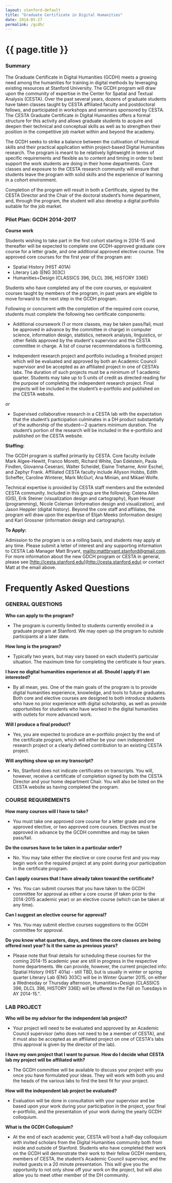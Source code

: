 ```yaml
---
layout: stanford-default
title: "Graduate Certificate in Digital Humanities"
date: 2014-05-27
permalink: /gcdh/
---
```


# {{ page.title }}

### Summary

The Graduate Certificate in Digital Humanities (GCDH) meets a growing need among
the humanities for training in digital methods by leveraging existing resources
at Stanford University.  The GCDH program will draw upon the community of
expertise in the Center for Spatial and Textual Analysis (CESTA).  Over the past
several years, dozens of graduate students have taken classes taught by CESTA
affiliated faculty and postdoctoral fellows, and participated in workshops and
seminars sponsored by CESTA. The CESTA Graduate Certificate in Digital
Humanities offers a formal structure for this activity and allows graduate
students to acquire and deepen their technical and conceptual skills as well as
to strengthen their position in the competitive job market within and beyond the
academy.

The GCDH seeks to strike a balance between the cultivation of technical skills
and their practical application within project-based Digital Humanities
research.  The program is meant to be relatively lightweight in terms of
specific requirements and flexible as to content and timing in order to best
support the work students are doing in their home departments.  Core classes and
exposure to the CESTA research community will ensure that students leave the
program with solid skills and the experience of learning in a cohort
environment.

Completion of the program will result in both a Certificate, signed by the CESTA
Director and the Chair of the doctoral student’s home department, and, through
the program, the student will also develop a digital portfolio suitable for the
job market.

### Pilot Plan: GCDH 2014-2017

**Course work**

Students wishing to take part in the first cohort starting in 2014-15 and
thereafter will be expected to complete one GCDH-approved graduate core course
for a letter grade, and one additional approved elective course.  The approved
core courses for the first year of the program are:

  * Spatial History (HIST 401A)
  * Literary Lab (ENG 303C)
  * Humanities+Design (CLASSICS 396, DLCL 396, HISTORY 336E)

Students who have completed any of the core courses, or equivalent courses
taught by members of the program, in past years are eligible to move forward to
the next step in the GCDH program.

Following or concurrent with the completion of the required core course,
students must complete the following two certificate components:

  * Additional coursework (1 or more classes, may be taken pass/fail, must be
approved in advance by the committee in charge) in computer science, information
design, statistics, network analysis, linguistics, or other fields approved by
the student's supervisor and the CESTA committee in charge. A list of course
recommendations is forthcoming.

  * Independent research project and portfolio including a finished project
which will be evaluated and approved by both an Academic Council supervisor and
be accepted as an affiliated project in one of CESTA’s labs.  The duration of
such projects must be a minimum of 1 academic quarter. Students may take up to
5 units of credit as directed reading for the purpose of completing the
independent research project.  Final projects will be included in the student’s
e-portfolio and published on the CESTA website.

*or*

  * Supervised collaborative research in a CESTA lab with the expectation that the
student’s participation culminates in a DH product substantially of the
authorship of the student—2 quarters minimum duration. The student’s portion of
the research will be included in the e-portfolio and published on the CESTA
website.

**Staffing:**

The GCDH program is staffed primarily by CESTA. Core faculty include Mark
Algee-Hewitt, Franco Moretti, Richard White, Dan Edelstein, Paula Findlen,
Giovanna Ceserani, Walter Scheidel, Elaine Treharne, Amir Eschel, and Zephyr
Frank. Affiliated CESTA faculty include Allyson Hobbs, Edith Scheffer, Caroline
Winterer, Mark McGurl, Ana Minian, and Mikael Wolfe.

Technical expertise is provided by CESTA staff members and the extended CESTA
community. Included in this group are the following: Celena Allen (GIS), Erik
Steiner (visualization design and cartography), Ryan Heuser (programming),
Nicole Coleman (information design and visualization), and Jason Heppler
(digital history). Beyond the core staff and affiliates, the program will draw
upon the expertise of Elijah Meeks (information design) and Karl Grossner
(information design and cartography).

**To Apply:**

Admission to the program is on a rolling basis, and students may apply at any
time. Please submit a letter of interest and any supporting information to CESTA
Lab Manager Matt Bryant,
[mailto:mattbryant.stanford@gmail.com](mattbryant.stanford@gmail.com). For more
information about the new GDCH program or CESTA in general, please see
[http://cesta.stanford.edu](http://cesta.stanford.edu) or contact Matt at the
email above.

# Frequently Asked Questions

### GENERAL QUESTIONS

**Who can apply to the program?**

- The program is currently limited to students currently enrolled in a graduate program at Stanford. We may open up the program to outside participants at a later date.

**How long is the program?**

- Typically two years, but may vary based on each student’s particular situation. The maximum time for completing the certificate is four years.

**I have no digital humanities experience at all. Should I apply if I am interested?**

- By all mean, yes. One of the main goals of the program is to provide digital humanities experience, knowledge, and tools to future graduates. Both core and elective courses are designed to both introduce students who have no prior experience with digital scholarship, as well as provide opportunities for students who have worked in the digital humanities with outlets for more advanced work.

**Will I produce a final product?**

- Yes, you are expected to produce an e-portfolio project by the end of the certificate program, which will either be your own independent research project or a clearly defined contribution to an existing CESTA project.

**Will anything show up on my transcript?**

- No, Stanford does not indicate certificates on transcripts. You will, however, receive a certificate of completion signed by both the CESTA Director and your home department Chair. You will also be listed on the CESTA website as having completed the program.

### COURSE REQUIREMENTS

**How many courses will I have to take?**

- You must take one approved core course for a letter grade and one approved elective, or two approved core courses. Electives must be approved in advance by the GCDH committee and may be taken pass/fail.

**Do the courses have to be taken in a particular order?**

- No. You may take either the elective or core course first and you may begin work on the required project at any point during your participation in the certificate program.

**Can I apply courses that I have already taken toward the certificate?**

- Yes. You can submit courses that you have taken to the GCDH committee for approval as either a core course (if taken prior to the 2014-2015 academic year) or an elective course (which can be taken at any time).

**Can I suggest an elective course for approval?**

- Yes. You may submit elective courses suggestions to the GCDH committee for approval.

**Do you know what quarters, days, and times the core classes are being offered next year? Is it the same as previous years?**

- Please note that final details for scheduling these courses for the coming 2014-15 academic year are still in progress in the respective home departments. We can provide, however, the current projected info:
Spatial History (HIST 401a) - still TBD, but is usually in winter or spring quarter
Literary Lab (ENG 303C) will be in Winter Quarter 2015, on either a Wednesday or Thursday afternoon, Humanities+Design (CLASSICS 396, DLCL 396, HISTORY 336E) will be offered in the Fall on Tuesdays in AY 2014-15.".

### LAB PROJECT

**Who will be my advisor for the independent lab project?**

- Your project will need to be evaluated and approved by an Academic Council supervisor (who does not need to be a member of CESTA), and it must also be accepted as an affiliated project on one of CESTA's labs (this approval is given by the director of the lab).

**I have my own project that I want to pursue. How do I decide what CESTA lab my project will be affiliated with?**

- The GCDH committee will be available to discuss your project with you once you have formulated your ideas. They will work with both you and the heads of the various labs to find the best fit for your project.

**How will the independent lab project be evaluated?**

- Evaluation will be done in consultation with your supervisor and be based upon your work during your participation in the project, your final e-portfolio, and the presentation of your work during the yearly GCDH colloquium.

**What is the GCDH Colloquium?**

- At the end of each academic year, CESTA will host a half-day colloquium with invited scholars from the Digital Humanities community both from inside and outside of Stanford. Students who have completed their work on the GCDH will demonstrate their work to their fellow GCDH members, members of CESTA, the student’s Academic Council supervisor, and the invited guests in a 20 minute presentation. This will give you the opportunity to not only show off your work on the project, but will also allow you to meet other member of the DH community.
